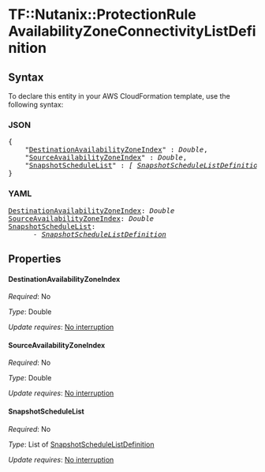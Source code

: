 # TF::Nutanix::ProtectionRule AvailabilityZoneConnectivityListDefinition

## Syntax

To declare this entity in your AWS CloudFormation template, use the following syntax:

### JSON

<pre>
{
    "<a href="#destinationavailabilityzoneindex" title="DestinationAvailabilityZoneIndex">DestinationAvailabilityZoneIndex</a>" : <i>Double</i>,
    "<a href="#sourceavailabilityzoneindex" title="SourceAvailabilityZoneIndex">SourceAvailabilityZoneIndex</a>" : <i>Double</i>,
    "<a href="#snapshotschedulelist" title="SnapshotScheduleList">SnapshotScheduleList</a>" : <i>[ <a href="snapshotschedulelistdefinition.md">SnapshotScheduleListDefinition</a>, ... ]</i>
}
</pre>

### YAML

<pre>
<a href="#destinationavailabilityzoneindex" title="DestinationAvailabilityZoneIndex">DestinationAvailabilityZoneIndex</a>: <i>Double</i>
<a href="#sourceavailabilityzoneindex" title="SourceAvailabilityZoneIndex">SourceAvailabilityZoneIndex</a>: <i>Double</i>
<a href="#snapshotschedulelist" title="SnapshotScheduleList">SnapshotScheduleList</a>: <i>
      - <a href="snapshotschedulelistdefinition.md">SnapshotScheduleListDefinition</a></i>
</pre>

## Properties

#### DestinationAvailabilityZoneIndex

_Required_: No

_Type_: Double

_Update requires_: [No interruption](https://docs.aws.amazon.com/AWSCloudFormation/latest/UserGuide/using-cfn-updating-stacks-update-behaviors.html#update-no-interrupt)

#### SourceAvailabilityZoneIndex

_Required_: No

_Type_: Double

_Update requires_: [No interruption](https://docs.aws.amazon.com/AWSCloudFormation/latest/UserGuide/using-cfn-updating-stacks-update-behaviors.html#update-no-interrupt)

#### SnapshotScheduleList

_Required_: No

_Type_: List of <a href="snapshotschedulelistdefinition.md">SnapshotScheduleListDefinition</a>

_Update requires_: [No interruption](https://docs.aws.amazon.com/AWSCloudFormation/latest/UserGuide/using-cfn-updating-stacks-update-behaviors.html#update-no-interrupt)

